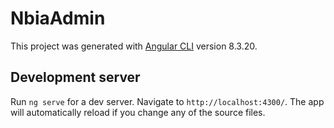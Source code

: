 # NbiaAdmin

This project was generated with [Angular CLI](https://github.com/angular/angular-cli) version 8.3.20.

## Development server
Run `ng serve` for a dev server. Navigate to `http://localhost:4300/`. The app will automatically reload if you change any of the source files.
